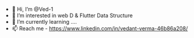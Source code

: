 - 👋 Hi, I’m @Ved-1
- 👀 I’m interested in web D & Flutter Data Structure 
- 🌱 I’m currently learning ....
- 📫  Reach me - https://www.linkedin.com/in/vedant-verma-46b86a208/

<!---
Ved-1/Ved-1 is a ✨ special ✨ repository because its `README.md` (this file) appears on your GitHub profile.
You can click the Preview link to take a look at your changes.
--->
